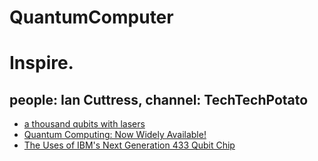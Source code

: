 # QuantumComputer
# Inspire.
## people: Ian Cuttress, channel: TechTechPotato
- [a thousand qubits with lasers](https://youtu.be/soy-7QPyX7U)
- [Quantum Computing: Now Widely Available!](https://youtu.be/laqpfQ8-jFI)
- [The Uses of IBM's Next Generation 433 Qubit Chip](https://youtu.be/3n7-17Ngd4I)
